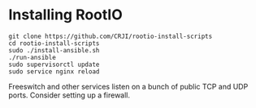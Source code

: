 # Installing RootIO

```
git clone https://github.com/CRJI/rootio-install-scripts
cd rootio-install-scripts
sudo ./install-ansible.sh
./run-ansible
sudo supervisorctl update
sudo service nginx reload
```

Freeswitch and other services listen on a bunch of public TCP and UDP ports.
Consider setting up a firewall.
